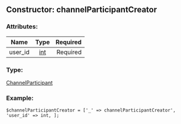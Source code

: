 ## Constructor: channelParticipantCreator  

### Attributes:

| Name     |    Type       | Required |
|----------|:-------------:|---------:|
|user\_id|[int](../types/int.md) | Required|
### Type: 

[ChannelParticipant](../types/ChannelParticipant.md)
### Example:

```
$channelParticipantCreator = ['_' => channelParticipantCreator', 'user_id' => int, ];
```